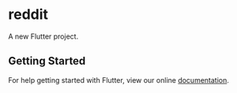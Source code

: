 # reddit

A new Flutter project.

## Getting Started

For help getting started with Flutter, view our online
[documentation](https://flutter.io/).
